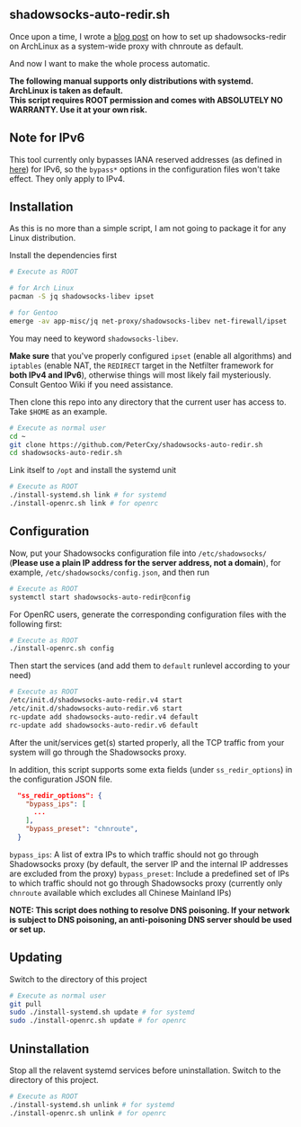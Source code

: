 shadowsocks-auto-redir.sh
---

Once upon a time, I wrote a [blog post](https://typeblog.net/set-up-shadowsocks-with-iptables-and-ipset-on-archlinux/) on how to set up shadowsocks-redir on ArchLinux as a system-wide proxy with chnroute as default.

And now I want to make the whole process automatic.

__The following manual supports only distributions with systemd. ArchLinux is taken as default.__  
__This script requires ROOT permission and comes with ABSOLUTELY NO WARRANTY. Use it at your own risk.__

Note for IPv6
---

This tool currently only bypasses IANA reserved addresses (as defined in [here](https://en.wikipedia.org/wiki/Reserved_IP_addresses#IPv6))
for IPv6, so the `bypass*` options in the configuration files won't take effect. They only apply to IPv4.

Installation
---

As this is no more than a simple script, I am not going to package it for any Linux distribution.

Install the dependencies first

```bash
# Execute as ROOT

# for Arch Linux
pacman -S jq shadowsocks-libev ipset

# for Gentoo
emerge -av app-misc/jq net-proxy/shadowsocks-libev net-firewall/ipset
```

You may need to keyword `shadowsocks-libev`.

**Make sure** that you've properly configured `ipset` (enable all algorithms) and `iptables` (enable NAT, the `REDIRECT` target in the Netfilter framework for **both IPv4 and IPv6**), otherwise things will most likely fail mysteriously. Consult Gentoo Wiki if you need assistance.

Then clone this repo into any directory that the current user has access to. Take `$HOME` as an example.

```bash
# Execute as normal user
cd ~
git clone https://github.com/PeterCxy/shadowsocks-auto-redir.sh
cd shadowsocks-auto-redir.sh
```

Link itself to `/opt` and install the systemd unit

```bash
# Execute as ROOT
./install-systemd.sh link # for systemd
./install-openrc.sh link # for openrc
```

Configuration
---

Now, put your Shadowsocks configuration file into `/etc/shadowsocks/` (__Please use a plain IP address for the server address, not a domain__), for example, `/etc/shadowsocks/config.json`, and then run

```bash
# Execute as ROOT
systemctl start shadowsocks-auto-redir@config
```

For OpenRC users, generate the corresponding configuration files with the following first:

```bash
# Execute as ROOT
./install-openrc.sh config
```

Then start the services (and add them to `default` runlevel according to your need)

```bash
# Execute as ROOT
/etc/init.d/shadowsocks-auto-redir.v4 start
/etc/init.d/shadowsocks-auto-redir.v6 start
rc-update add shadowsocks-auto-redir.v4 default
rc-update add shadowsocks-auto-redir.v6 default
```

After the unit/services get(s) started properly, all the TCP traffic from your system will go through the Shadowsocks proxy.

In addition, this script supports some exta fields (under `ss_redir_options`) in the configuration JSON file.

```json
  "ss_redir_options": {
    "bypass_ips": [
      ...
    ],
    "bypass_preset": "chnroute",
  }
```

`bypass_ips`: A list of extra IPs to which traffic should not go through Shadowsocks proxy (by default, the server IP and the internal IP addresses are excluded from the proxy)
`bypass_preset`: Include a predefined set of IPs to which traffic should not go through Shadowsocks proxy (currently only `chnroute` available which excludes all Chinese Mainland IPs)

__NOTE: This script does nothing to resolve DNS poisoning. If your network is subject to DNS poisoning, an anti-poisoning DNS server should be used or set up.__

Updating
---

Switch to the directory of this project

```bash
# Execute as normal user
git pull
sudo ./install-systemd.sh update # for systemd
sudo ./install-openrc.sh update # for openrc
```

Uninstallation
---

Stop all the relavent systemd services before uninstallation.  Switch to the directory of this project.

```bash
# Execute as ROOT
./install-systemd.sh unlink # for systemd
./install-openrc.sh unlink # for openrc
```
